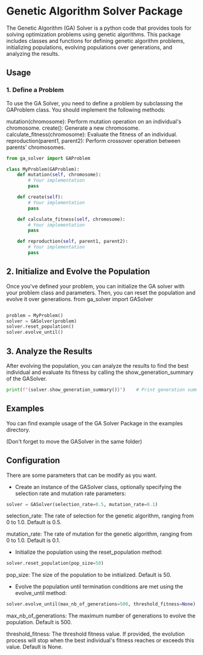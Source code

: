 # Genetic Algorithm Solver Package

The Genetic Algorithm (GA) Solver is a python code that provides tools for solving optimization problems using genetic algorithms. This package includes classes and functions for defining genetic algorithm problems, initializing populations, evolving populations over generations, and analyzing the results.
## Usage
### 1. Define a Problem
To use the GA Solver, you need to define a problem by subclassing the GAProblem class. You should implement the following methods:

mutation(chromosome): Perform mutation operation on an individual's chromosome.
create(): Generate a new chromosome.
calculate_fitness(chromosome): Evaluate the fitness of an individual.
reproduction(parent1, parent2): Perform crossover operation between parents' chromosomes.

```python
from ga_solver import GAProblem

class MyProblem(GAProblem):
    def mutation(self, chromosome):
        # Your implementation
        pass

    def create(self):
        # Your implementation
        pass

    def calculate_fitness(self, chromosome):
        # Your implementation
        pass

    def reproduction(self, parent1, parent2):
        # Your implementation
        pass
```
        
## 2. Initialize and Evolve the Population
Once you've defined your problem, you can initialize the GA solver with your problem class and parameters. Then, you can reset the population and evolve it over generations.
from ga_solver import GASolver
```python

problem = MyProblem()
solver = GASolver(problem)
solver.reset_population()
solver.evolve_until()
```

## 3. Analyze the Results
After evolving the population, you can analyze the results to find the best individual and evaluate its fitness by calling the show_generation_summary of the GASolver.
```python
print(f"{solver.show_generation_summary()}")    # Print generation summary
```
## Examples
You can find example usage of the GA Solver Package in the examples directory.

(Don't forget to move the GASolver in the same folder)
## Configuration
There are some parameters that can be modify as you want.

 - Create an instance of the GASolver class, optionally specifying the selection rate and mutation rate parameters:
```python
solver = GASolver(selection_rate=0.5, mutation_rate=0.1)
```
selection_rate: The rate of selection for the genetic algorithm, ranging from 0 to 1.0. Default is 0.5.

mutation_rate: The rate of mutation for the genetic algorithm, ranging from 0 to 1.0. Default is 0.1.

-  Initialize the population using the reset_population method:
```python
solver.reset_population(pop_size=50)
```
pop_size: The size of the population to be initialized. Default is 50.

- Evolve the population until termination conditions are met using the evolve_until method:
```python
solver.evolve_until(max_nb_of_generations=500, threshold_fitness=None)
```
max_nb_of_generations: The maximum number of generations to evolve the population. Default is 500.

threshold_fitness: The threshold fitness value. If provided, the evolution process will stop when the best individual's fitness reaches or exceeds this value. Default is None.
